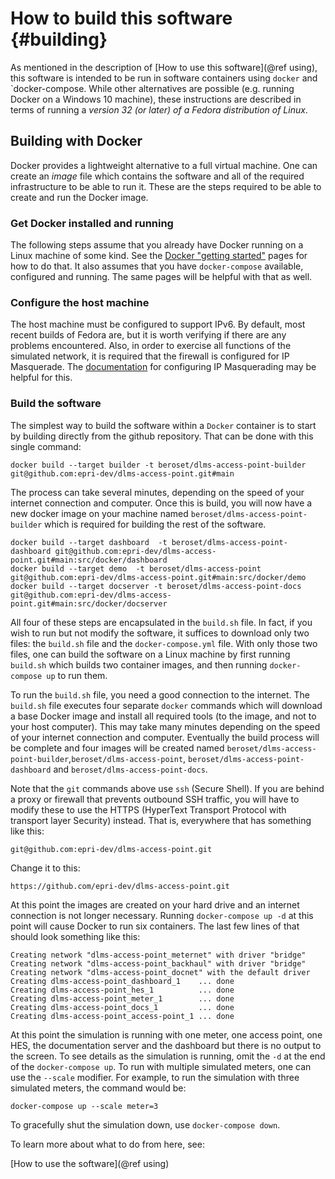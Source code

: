 # How to build this software {#building} #

As mentioned in the description of [How to use this software](@ref using), this software is intended to be run in software containers using `docker` and `docker-compose. While other alternatives are possible (e.g. running Docker on a Windows 10 machine), these instructions are described in terms of running a *version 32 (or later) of a Fedora distribution of Linux*.

## Building with Docker ##
Docker provides a lightweight alternative to a full virtual machine.  One can create an *image* file which contains the software and all of the required infrastructure to be able to run it.  These are the steps required to be able to create and run the Docker image.  

### Get Docker installed and running ###
The following steps assume that you already have Docker running on a Linux machine of some kind.  See the [Docker "getting started"](https://docs.docker.com/get-started/) pages for how to do that.  It also assumes that you have `docker-compose` available, configured and running.  The same pages will be helpful with that as well.  

### Configure the host machine ###
The host machine must be configured to support IPv6.  By default, most recent builds of Fedora are, but it is worth verifying if there are any problems encountered.  Also, in order to exercise all functions of the simulated network, it is required that the firewall is configured for IP Masquerade.  The [documentation](https://docs.fedoraproject.org/en-US/Fedora/19/html/Security_Guide/sec-Configure_IP_Address_Masquerading.html) for configuring IP Masquerading may be helpful for this.  

### Build the software ###
The simplest way to build the software within a `Docker` container is to start by building directly from the github repository.  That can be done with this single command:

    docker build --target builder -t beroset/dlms-access-point-builder git@github.com:epri-dev/dlms-access-point.git#main

The process can take several minutes, depending on the speed of your internet connection and computer.  Once this is build, you will now have a new docker image on your machine named `beroset/dlms-access-point-builder` which is required for building the rest of the software.

    docker build --target dashboard  -t beroset/dlms-access-point-dashboard git@github.com:epri-dev/dlms-access-point.git#main:src/docker/dashboard
    docker build --target demo  -t beroset/dlms-access-point git@github.com:epri-dev/dlms-access-point.git#main:src/docker/demo
    docker build --target docserver -t beroset/dlms-access-point-docs git@github.com:epri-dev/dlms-access-point.git#main:src/docker/docserver
    
All four of these steps are encapsulated in the `build.sh` file. In fact, if you wish to run but not modify the software, it suffices to download only two files: the `build.sh` file and the `docker-compose.yml` file.  With only those two files, one can build the software on a Linux machine by first running `build.sh` which builds two container images, and then running `docker-compose up` to run them.

To run the `build.sh` file, you need a good connection to the internet.  The `build.sh` file executes four separate `docker` commands which will download a base Docker image and install all required tools (to the image, and not to your host computer).  This may take many minutes depending on the speed of your internet connection and computer.  Eventually the build process will be complete and four images will be created named `beroset/dlms-access-point-builder`,`beroset/dlms-access-point`, `beroset/dlms-access-point-dashboard` and `beroset/dlms-access-point-docs`.  

Note that the `git` commands above use `ssh` (Secure Shell).  If you are behind a proxy or firewall that prevents outbound SSH traffic, you will have to modify these to use the HTTPS (HyperText Transport Protocol with transport layer Security) instead.  That is, everywhere that has something like this:

    git@github.com:epri-dev/dlms-access-point.git

Change it to this:

    https://github.com/epri-dev/dlms-access-point.git

At this point the images are created on your hard drive and an internet connection is not longer necessary.  Running `docker-compose up -d` at this point will cause Docker to run six containers.  The last few lines of that should look something like this:

    Creating network "dlms-access-point_meternet" with driver "bridge"
    Creating network "dlms-access-point_backhaul" with driver "bridge"
    Creating network "dlms-access-point_docnet" with the default driver
    Creating dlms-access-point_dashboard_1    ... done
    Creating dlms-access-point_hes_1          ... done
    Creating dlms-access-point_meter_1        ... done
    Creating dlms-access-point_docs_1         ... done
    Creating dlms-access-point_access-point_1 ... done

At this point the simulation is running with one meter, one access point, one HES, the documentation server and the dashboard but there is no output to the screen.  To see details as the simulation is running, omit the `-d` at the end of the `docker-compose up`.  To run with multiple simulated meters, one can use the `--scale` modifier.  For example, to run the simulation with three simulated meters, the command would be:

    docker-compose up --scale meter=3

To gracefully shut the simulation down, use `docker-compose down`.  

To learn more about what to do from here, see:

[How to use the software](@ref using)
